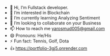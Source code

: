 - 👋 Hi, I’m Fullstack developer.
- 👀 I’m interested in Blockchain
- 🌱 I’m currently learning Analyzing Sentiment
- 💞️ I’m looking to collaborate on your Business
- 📫 How to reach me yarosmud005@gmail.com
- 😄 Pronouns: He/His
- ⚡ Fun fact: Tennis, Golf, Dota
- 👍 https://portfolio-3gj5.onrender.com

<!---
korniartem/korniartem is a ✨ special ✨ repository because its `README.md` (this file) appears on your GitHub profile.
You can click the Preview link to take a look at your changes.
--->
